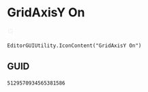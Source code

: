 # GridAxisY On
![](/img/GridAxisY%20On.png)

``` CSharp
EditorGUIUtility.IconContent("GridAxisY On")
```
## GUID
```
5129570934565381586
```
